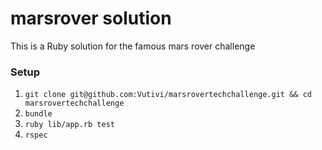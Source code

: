# marsrover solution

This is a Ruby solution for the famous mars rover challenge

### Setup

1. `git clone git@github.com:Vutivi/marsrovertechchallenge.git && cd marsrovertechchallenge`
2. `bundle`
3. `ruby lib/app.rb test`
4. `rspec`